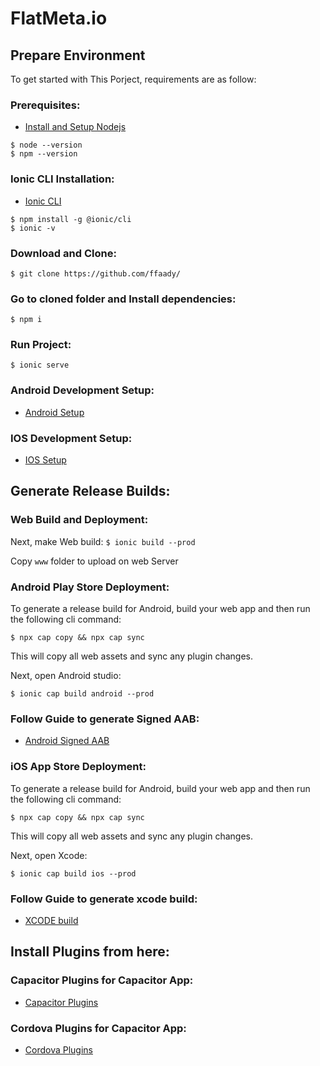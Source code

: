 # FlatMeta.io

## Prepare Environment
To get started with This Porject, requirements are as follow:

### Prerequisites:

- [Install and Setup Nodejs](https://nodejs.org/en/)
```
$ node --version
$ npm --version
```

### Ionic CLI Installation:

- [Ionic CLI](https://ionicframework.com/docs/cli)
```
$ npm install -g @ionic/cli
$ ionic -v 
```

### Download and Clone: 

```
$ git clone https://github.com/ffaady/
```

### Go to cloned folder and Install dependencies:

```
$ npm i
```

### Run Project:

```
$ ionic serve
```

### Android Development Setup:

- [Android Setup](https://ionicframework.com/docs/developing/android)

### IOS Development Setup:

- [IOS Setup](https://ionicframework.com/docs/developing/ios)

## Generate Release Builds:

### Web Build and Deployment:

Next, make Web build:
```$ ionic build --prod ```

Copy `www` folder to upload on web Server

### Android Play Store Deployment:

To generate a release build for Android, build your web app and then run the following cli command:

```$ npx cap copy && npx cap sync```

This will copy all web assets and sync any plugin changes.

Next, open Android studio:

```$ ionic cap build android --prod```

### Follow Guide to generate Signed AAB:
- [Android Signed AAB](https://ionicframework.com/docs/deployment/play-store#signing-an-apk)

### iOS App Store Deployment:

To generate a release build for Android, build your web app and then run the following cli command:

```$ npx cap copy && npx cap sync```

This will copy all web assets and sync any plugin changes.

Next, open Xcode:

```$ ionic cap build ios --prod```

### Follow Guide to generate xcode build:
- [XCODE build](https://ionicframework.com/docs/deployment/app-store)


## Install Plugins from here:

### Capacitor Plugins for Capacitor App:

- [Capacitor Plugins](https://capacitorjs.com/docs/plugins)

### Cordova Plugins for Capacitor App:

- [Cordova Plugins](https://ionicframework.com/docs/native)
